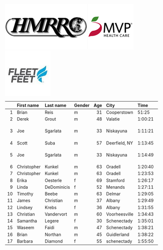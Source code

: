 ![image](hmrrc_65h.jpg) ![image](MVP-1.jpg)  ![image](FF_Logo_Stacked_7-150x118.jpg)  

|    | First name   | Last name   | Gender   |   Age | City          | Time    | Company                  |   age_grade |
|---:|:-------------|:------------|:---------|------:|:--------------|:--------|:-------------------------|------------:|
|  1 | Brian        | Reis        | m        |    31 | Cooperstown   | 51:25   |                          |       78.96 |
|  2 | Derek        | Grout       | m        |    48 | Valatie       | 1:00:21 |                          |       74.27 |
|  3 | Joe          | Sgarlata    | m        |    33 | Niskayuna     | 1:11:21 | Naval Nuclear Laboratory |       57.02 |
|  4 | Scott        | Suba        | m        |    57 | Deerfield, NY | 1:13:45 |                          |       65.77 |
|  5 | Joe          | Sgarlata    | m        |    33 | Niskayuna     | 1:14:49 | Naval Nuclear Laboratory |       54.38 |
|  6 | Christopher  | Kunkel      | m        |    63 | Oradell       | 1:20:40 |                          |       63.62 |
|  7 | Christopher  | Kunkel      | m        |    63 | Oradell       | 1:23:53 |                          |       61.18 |
|  8 | Erika        | Oesterle    | f        |    69 | Stamford      | 1:26:17 |                          |       76.65 |
|  9 | Linda        | DeDominicis | f        |    52 | Menands       | 1:27:11 |                          |       60.62 |
| 10 | Timothy      | Beebe       | m        |    63 | Delmar        | 1:29:05 |                          |       57.61 |
| 11 | James        | Christian   | m        |    37 | Albany        | 1:29:49 |                          |       45.9  |
| 12 | Lindsey      | Krebs       | f        |    36 | Albany        | 1:31:55 |                          |       50.36 |
| 13 | Christian    | Vandervort  | m        |    60 | Voorheesville | 1:34:43 |                          |       52.66 |
| 14 | Samantha     | Legere      | f        |    30 | Schenectady   | 1:35:01 |                          |       48.02 |
| 15 | Waseem       | Faidi       | m        |    47 | Schenectady   | 1:38:21 |                          |       45.19 |
| 16 | Brian        | Northan     | m        |    45 | Guidlerland   | 1:38:22 |                          |       44.44 |
| 17 | Barbara      | Diamond     | f        |    55 | schenectady   | 1:55:50 |                          |       47.3  |
